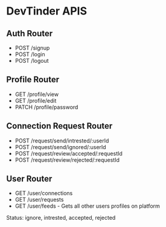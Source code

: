 # DevTinder APIS

## Auth Router

- POST  /signup
- POST /login
- POST /logout

## Profile Router

- GET /profile/view
- GET /profile/edit
- PATCH /profile/password

## Connection Request Router

- POST /request/send/intrested/:userId
- POST /request/send/ignored/:userId
- POST /request/review/accepted/:requestId
- POST /request/review/rejected/:requestId

## User Router

- GET /user/connections
- GET /user/requests
- GET /user/feeds - Gets all other users profiles on platform

Status: ignore, intrested, accepted, rejected

